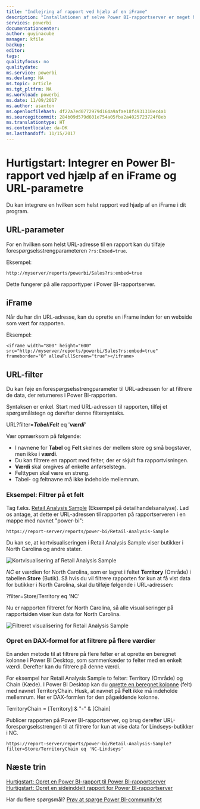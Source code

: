 ```yaml
---
title: "Indlejring af rapport ved hjælp af en iFrame"
description: "Installationen af selve Power BI-rapportserver er meget hurtig. Download, installation og konfiguration er hurtigt overstået, og du kan få det hele op at køre på få minutter."
services: powerbi
documentationcenter: 
author: guyinacube
manager: kfile
backup: 
editor: 
tags: 
qualityfocus: no
qualitydate: 
ms.service: powerbi
ms.devlang: NA
ms.topic: article
ms.tgt_pltfrm: NA
ms.workload: powerbi
ms.date: 11/09/2017
ms.author: asaxton
ms.openlocfilehash: df22a7ed0772979d164a9afae18f4931310ec4a1
ms.sourcegitcommit: 284b09d579d601e754a05fba2a4025723724f8eb
ms.translationtype: HT
ms.contentlocale: da-DK
ms.lasthandoff: 11/15/2017
---
```

# <a name="quickstart-embed-a-power-bi-report-using-an-iframe-and-url-parameters"></a>Hurtigstart: Integrer en Power BI-rapport ved hjælp af en iFrame og URL-parametre

Du kan integrere en hvilken som helst rapport ved hjælp af en iFrame i dit program. 

## <a name="url-parameter"></a>URL-parameter

For en hvilken som helst URL-adresse til en rapport kan du tilføje forespørgselsstrengparameteren `?rs:Embed=true`.

Eksempel:

```
http://myserver/reports/powerbi/Sales?rs:embed=true
```

Dette fungerer på alle rapporttyper i Power BI-rapportserver.

## <a name="iframe"></a>iFrame

Når du har din URL-adresse, kan du oprette en iFrame inden for en webside som vært for rapporten.

Eksempel:

```
<iframe width="800" height="600" src="http://myserver/reports/powerbi/Sales?rs:embed=true" frameborder="0" allowFullScreen="true"></iframe>
```

## <a name="url-filter"></a>URL-filter

Du kan føje en forespørgselsstrengparameter til URL-adressen for at filtrere de data, der returneres i Power BI-rapporten.

Syntaksen er enkel. Start med URL-adressen til rapporten, tilføj et spørgsmålstegn og derefter denne filtersyntaks.

URL?filter=***Tabel***/***Felt*** eq '***værdi***'

Vær opmærksom på følgende:

- I navnene for **Tabel** og **Felt** skelnes der mellem store og små bogstaver, men ikke i **værdi**.
- Du kan filtrere en rapport med felter, der er skjult fra rapportvisningen.
- **Værdi** skal omgives af enkelte anførselstegn.
- Felttypen skal være en streng.
- Tabel- og feltnavne må ikke indeholde mellemrum.

###  <a name="example-filter-on-a-field"></a>Eksempel: Filtrer på et felt

Tag f.eks. [Retail Analysis Sample](../sample-datasets.md) (Eksempel på detailhandelsanalyse). Lad os antage, at dette er URL-adressen til rapporten på rapportserveren i en mappe med navnet "power-bi":

```
https://report-server/reports/power-bi/Retail-Analysis-Sample
```

Du kan se, at kortvisualiseringen i Retail Analysis Sample viser butikker i North Carolina og andre stater.

![Kortvisualisering af Retail Analysis Sample](media/quickstart-embed/report-server-retail-analysis-sample-map.png)

*NC* er værdien for North Carolina, som er lagret i feltet **Territory** (Område) i tabellen **Store** (Butik). Så hvis du vil filtrere rapporten for kun at få vist data for butikker i North Carolina, skal du tilføje følgende i URL-adressen:

?filter=Store/Territory eq 'NC'

Nu er rapporten filtreret for North Carolina, så alle visualiseringer på rapportsiden viser kun data for North Carolina.

![Filtreret visualisering for Retail Analysis Sample](media/quickstart-embed/report-server-retail-analysis-sample-filtered-map.png)

### <a name="create-a-dax-formula-to-filter-on-multiple-values"></a>Opret en DAX-formel for at filtrere på flere værdier

En anden metode til at filtrere på flere felter er at oprette en beregnet kolonne i Power BI Desktop, som sammenkæder to felter med en enkelt værdi. Derefter kan du filtrere på denne værdi.

For eksempel har Retail Analysis Sample to felter: Territory (Område) og Chain (Kæde). I Power BI Desktop kan du [oprette en beregnet kolonne](../desktop-tutorial-create-calculated-columns.md) (felt) med navnet TerritoryChain. Husk, at navnet på **Felt** ikke må indeholde mellemrum. Her er DAX-formlen for den pågældende kolonne.

TerritoryChain = [Territory] & "-" & [Chain]

Publicer rapporten på Power BI-rapportserver, og brug derefter URL-forespørgselsstrengen til at filtrere for kun at vise data for Lindseys-butikker i NC.

```
https://report-server/reports/power-bi/Retail-Analysis-Sample?filter=Store/TerritoryChain eq 'NC-Lindseys'

```

## <a name="next-steps"></a>Næste trin

[Hurtigstart: Opret en Power BI-rapport til Power BI-rapportserver](quickstart-create-powerbi-report.md)  
[Hurtigstart: Opret en sideinddelt rapport for Power BI-rapportserver](quickstart-create-paginated-report.md)  

Har du flere spørgsmål? [Prøv at spørge Power BI-community'et](https://community.powerbi.com/)